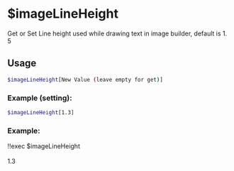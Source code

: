 # $imageLineHeight

Get or Set Line height used while drawing text in image builder, default is 1.\
5

## Usage

```bash
$imageLineHeight[New Value (leave empty for get)]
```

### Example (setting):
```bash
$imageLineHeight[1.3]


```

### Example:
<discord-messages>
          <discord-message :bot="false" role-color="#ffcc9a" author="Member">
        !!exec $imageLineHeight<br><br>
          </discord-message>
          <discord-message :bot="true" role-color="#0099ff" author="Custom Command" avatar="https://media.discordapp.net/avatars/725721249652670555/781224f90c3b841ba5b40678e032f74a.webp">
        1.3
        </discord-message>
</discord-messages>